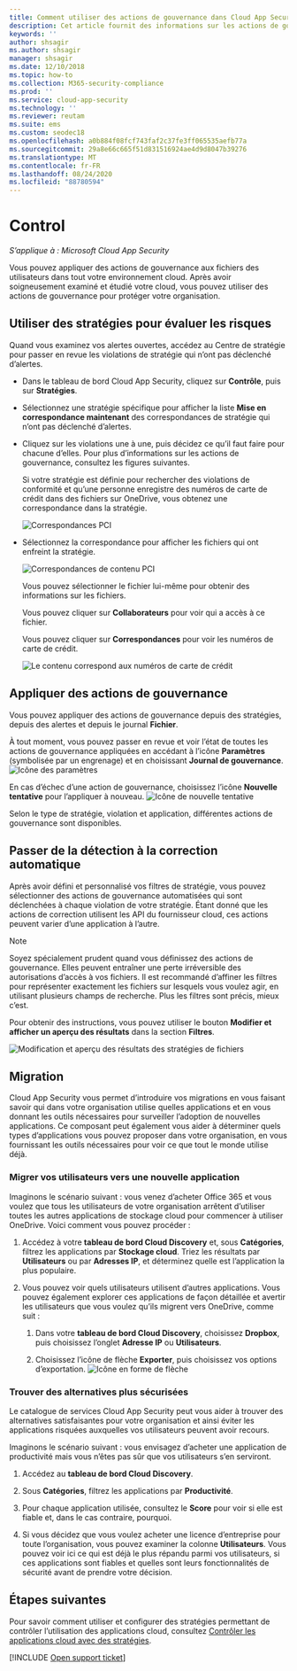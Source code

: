 ```yaml
---
title: Comment utiliser des actions de gouvernance dans Cloud App Security
description: Cet article fournit des informations sur les actions de gouvernance à entreprendre dans Cloud App Security pour contrôler l’usage des applications cloud de votre organisation.
keywords: ''
author: shsagir
ms.author: shsagir
manager: shsagir
ms.date: 12/10/2018
ms.topic: how-to
ms.collection: M365-security-compliance
ms.prod: ''
ms.service: cloud-app-security
ms.technology: ''
ms.reviewer: reutam
ms.suite: ems
ms.custom: seodec18
ms.openlocfilehash: a0b884f08fcf743faf2c37fe3ff065535aefb77a
ms.sourcegitcommit: 29a8e66c665f51d831516924ae4d9d8047b39276
ms.translationtype: MT
ms.contentlocale: fr-FR
ms.lasthandoff: 08/24/2020
ms.locfileid: "88780594"
---
```

# <a name="control"></a>Control

*S’applique à : Microsoft Cloud App Security*

Vous pouvez appliquer des actions de gouvernance aux fichiers des utilisateurs dans tout votre environnement cloud. Après avoir soigneusement examiné et étudié votre cloud, vous pouvez utiliser des actions de gouvernance pour protéger votre organisation.

## <a name="use-policies-to-assess-risk"></a>Utiliser des stratégies pour évaluer les risques

Quand vous examinez vos alertes ouvertes, accédez au Centre de stratégie pour passer en revue les violations de stratégie qui n’ont pas déclenché d’alertes.

- Dans le tableau de bord Cloud App Security, cliquez sur **Contrôle**, puis sur **Stratégies**.

- Sélectionnez une stratégie spécifique pour afficher la liste **Mise en correspondance maintenant** des correspondances de stratégie qui n’ont pas déclenché d’alertes.

- Cliquez sur les violations une à une, puis décidez ce qu’il faut faire pour chacune d’elles. Pour plus d’informations sur les actions de gouvernance, consultez les figures suivantes.

    Si votre stratégie est définie pour rechercher des violations de conformité et qu’une personne enregistre des numéros de carte de crédit dans des fichiers sur OneDrive, vous obtenez une correspondance dans la stratégie.

    ![Correspondances PCI](media/pci-matches.png "correspondances pci")

- Sélectionnez la correspondance pour afficher les fichiers qui ont enfreint la stratégie.

    ![Correspondances de contenu PCI](media/pci-content-matches.png "pci, correspondances de contenu")

    Vous pouvez sélectionner le fichier lui-même pour obtenir des informations sur les fichiers.

    Vous pouvez cliquer sur **Collaborateurs** pour voir qui a accès à ce fichier.

    Vous pouvez cliquer sur **Correspondances** pour voir les numéros de carte de crédit.

    ![Le contenu correspond aux numéros de carte de crédit](media/content-matches-ccn.png "le contenu correspond aux numéros de carte de crédit")

## <a name="apply-governance-actions"></a>Appliquer des actions de gouvernance

Vous pouvez appliquer des actions de gouvernance depuis des stratégies, depuis des alertes et depuis le journal **Fichier**.

À tout moment, vous pouvez passer en revue et voir l’état de toutes les actions de gouvernance appliquées en accédant à l’icône **Paramètres** (symbolisée par un engrenage) et en choisissant **Journal de gouvernance**. ![Icône des paramètres](media/settings-icon.png "Icône des paramètres")

En cas d’échec d’une action de gouvernance, choisissez l’icône **Nouvelle tentative** pour l’appliquer à nouveau. ![Icône de nouvelle tentative](media/retry-icon.png "icône de nouvelle tentative")

Selon le type de stratégie, violation et application, différentes actions de gouvernance sont disponibles.

## <a name="move-from-detection-to-automatic-remediation"></a>Passer de la détection à la correction automatique

Après avoir défini et personnalisé vos filtres de stratégie, vous pouvez sélectionner des actions de gouvernance automatisées qui sont déclenchées à chaque violation de votre stratégie.
Étant donné que les actions de correction utilisent les API du fournisseur cloud, ces actions peuvent varier d’une application à l’autre.

> [!NOTE]
> Soyez spécialement prudent quand vous définissez des actions de gouvernance. Elles peuvent entraîner une perte irréversible des autorisations d’accès à vos fichiers.
> Il est recommandé d’affiner les filtres pour représenter exactement les fichiers sur lesquels vous voulez agir, en utilisant plusieurs champs de recherche. Plus les filtres sont précis, mieux c’est.
>
> Pour obtenir des instructions, vous pouvez utiliser le bouton **Modifier et afficher un aperçu des résultats** dans la section **Filtres**.

![Modification et aperçu des résultats des stratégies de fichiers](media/file-policy-edit-and-preview-results.png "stratégie de fichier, modifier et afficher un aperçu des résultats")

## <a name="migration"></a>Migration

Cloud App Security vous permet d’introduire vos migrations en vous faisant savoir qui dans votre organisation utilise quelles applications et en vous donnant les outils nécessaires pour surveiller l’adoption de nouvelles applications. Ce composant peut également vous aider à déterminer quels types d’applications vous pouvez proposer dans votre organisation, en vous fournissant les outils nécessaires pour voir ce que tout le monde utilise déjà.

### <a name="migrate-your-users-to-a-new-app"></a>Migrer vos utilisateurs vers une nouvelle application

Imaginons le scénario suivant : vous venez d’acheter Office 365 et vous voulez que tous les utilisateurs de votre organisation arrêtent d’utiliser toutes les autres applications de stockage cloud pour commencer à utiliser OneDrive. Voici comment vous pouvez procéder :

1. Accédez à votre **tableau de bord Cloud Discovery** et, sous **Catégories**, filtrez les applications par **Stockage cloud**. Triez les résultats par **Utilisateurs** ou par **Adresses IP**, et déterminez quelle est l’application la plus populaire.

2. Vous pouvez voir quels utilisateurs utilisent d’autres applications. Vous pouvez également explorer ces applications de façon détaillée et avertir les utilisateurs que vous voulez qu’ils migrent vers OneDrive, comme suit :

    1. Dans votre **tableau de bord Cloud Discovery**, choisissez **Dropbox**, puis choisissez l’onglet **Adresse IP** ou **Utilisateurs**.

    2. Choisissez l’icône de flèche **Exporter**, puis choisissez vos options d’exportation. ![Icône en forme de flèche](media/arrow-icon.png "Icône en forme de flèche")

### <a name="find-more-secure-alternatives"></a>Trouver des alternatives plus sécurisées

Le catalogue de services Cloud App Security peut vous aider à trouver des alternatives satisfaisantes pour votre organisation et ainsi éviter les applications risquées auxquelles vos utilisateurs peuvent avoir recours.

Imaginons le scénario suivant : vous envisagez d’acheter une application de productivité mais vous n’êtes pas sûr que vos utilisateurs s’en serviront.

1. Accédez au **tableau de bord Cloud Discovery**.

2. Sous **Catégories**, filtrez les applications par **Productivité**.

3. Pour chaque application utilisée, consultez le **Score** pour voir si elle est fiable et, dans le cas contraire, pourquoi.

4. Si vous décidez que vous voulez acheter une licence d’entreprise pour toute l’organisation, vous pouvez examiner la colonne **Utilisateurs**. Vous pouvez voir ici ce qui est déjà le plus répandu parmi vos utilisateurs, si ces applications sont fiables et quelles sont leurs fonctionnalités de sécurité avant de prendre votre décision.

## <a name="next-steps"></a>Étapes suivantes

Pour savoir comment utiliser et configurer des stratégies permettant de contrôler l’utilisation des applications cloud, consultez [Contrôler les applications cloud avec des stratégies](control-cloud-apps-with-policies.md).

[!INCLUDE [Open support ticket](includes/support.md)]
